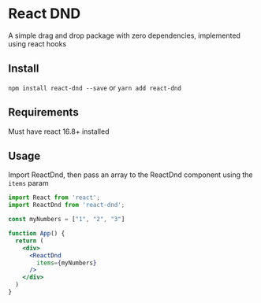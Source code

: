# React DND
A simple drag and drop package with zero dependencies, implemented using react hooks

## Install
`npm install react-dnd --save`
or
`yarn add react-dnd`

## Requirements

Must have react 16.8+ installed

## Usage

Import ReactDnd, then pass an array to the ReactDnd component using the `items` param

```jsx
import React from 'react';
import ReactDnd from 'react-dnd';

const myNumbers = ["1", "2", "3"]

function App() {
  return (
    <div>
      <ReactDnd
        items={myNumbers}
      />
    </div>
  )
}
```
